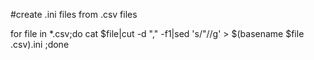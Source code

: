 #create .ini files from .csv files

for file in *.csv;do cat $file|cut -d "," -f1|sed 's/"//g' > $(basename $file .csv).ini ;done
